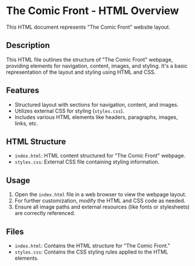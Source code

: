 # The Comic Front - HTML Overview

This HTML document represents "The Comic Front" website layout.

## Description

This HTML file outlines the structure of "The Comic Front" webpage, providing elements for navigation, content, images, and styling. It's a basic representation of the layout and styling using HTML and CSS.

## Features

- Structured layout with sections for navigation, content, and images.
- Utilizes external CSS for styling (`styles.css`).
- Includes various HTML elements like headers, paragraphs, images, links, etc.

## HTML Structure

- `index.html`: HTML content structured for "The Comic Front" webpage.
- `styles.css`: External CSS file containing styling information.

## Usage

1. Open the `index.html` file in a web browser to view the webpage layout.
2. For further customization, modify the HTML and CSS code as needed.
3. Ensure all image paths and external resources (like fonts or stylesheets) are correctly referenced.

## Files

- `index.html`: Contains the HTML structure for "The Comic Front."
- `styles.css`: Contains the CSS styling rules applied to the HTML elements.


